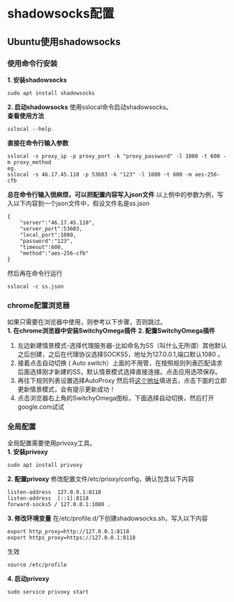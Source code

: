 ---
---
# shadowsocks配置

## Ubuntu使用shadowsocks

### 使用命令行安装

**1. 安装shadowsocks**
```
sudo apt install shadowsocks
```
**2. 启动shadowsocks**
使用sslocal命令启动shadowsocks。<br/>
**查看使用方法**
```
sslocal --help
```
**直接在命令行输入参数**
```
sslocal -s proxy_ip -p proxy_port -k "proxy_password" -l 1080 -t 600 -m proxy_method
eg.
sslocal -s 46.17.45.110 -p 53603 -k "123" -l 1080 -t 600 -m aes-256-cfb
```
**总在命令行输入很麻烦，可以把配置内容写入json文件**
以上例中的参数为例，写入以下内容到一个json文件中，假设文件名是ss.json
```
{
    "server":"46.17.45.110",
    "server_port":53603,
    "local_port":1080,
    "password":"123",
    "timeout":600,
    "method":"aes-256-cfb"
}
```
然后再在命令行运行
```
sslocal -c ss.json
```

### chrome配置浏览器

如果只需要在浏览器中使用，则参考以下步骤，否则跳过。<br/>
**1. 在chrome浏览器中安装SwitchyOmega插件**
**2. 配置SwitchyOmega插件**
1. 左边新建情景模式-选择代理服务器-比如命名为SS（叫什么无所谓）其他默认之后创建，之后在代理协议选择SOCKS5，地址为127.0.0.1,端口默认1080 。
1. 接着点击自动切换 ( Auto switch）上面的不用管，在按照规则列表匹配请求后面选择刚才新建的SS，默认情景模式选择直接连接。点击应用选项保存。
1. 再往下规则列表设置选择AutoProxy 然后将[这个地址](https://raw.githubusercontent.com/gfwlist/gfwlist/master/gfwlist.txt)填进去，点击下面的立即更新情景模式，会有提示更新成功！
1. 点击浏览器右上角的SwitchyOmega图标，下面选择自动切换，然后打开google.com试试

### 全局配置

全局配置需要使用privoxy工具。<br/>
**1. 安装privoxy**
```
sudo apt install privoxy
```
**2. 配置privoxy**
修改配置文件/etc/prioxy/config，确认包含以下内容
```
listen-address  127.0.0.1:8118
listen-address  [::1]:8118
forward-socks5 / 127.0.0.1:1080 .
```
**3. 修改环境变量**
在/etc/profile.d/下创建shadowsocks.sh，写入以下内容
```
export http_proxy=http://127.0.0.1:8118
export https_proxy=https://127.0.0.1:8118
```
生效
```
source /etc/profile
```
**4. 启动privoxy**
```
sudo service privoxy start
```
